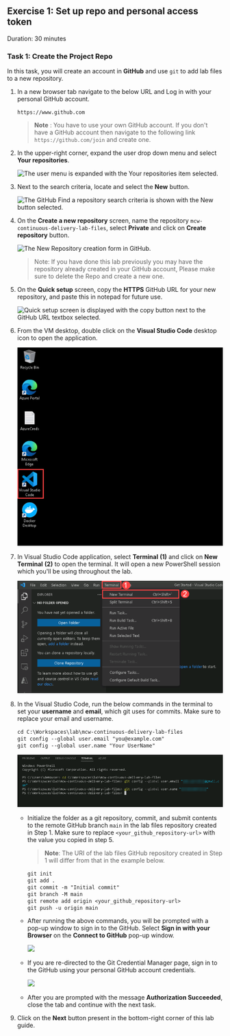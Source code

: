 
## Exercise 1: Set up repo and personal access token

Duration: 30 minutes

### Task 1: Create the Project Repo

In this task, you will create an account in **GitHub** and use `git` to add lab files to a new repository.

1. In a new browser tab navigate to the below URL and Log in with your personal GitHub account.

   ```
   https://www.github.com
   ```
    > **Note** : You have to use your own GitHub account. If you don't have a GitHub account then navigate to the following link ```https://github.com/join``` and create one.
    
1. In the upper-right corner, expand the user drop down menu and select **Your repositories**.

   ![The user menu is expanded with the Your repositories item selected.](https://github.com/anushabc/MCW-Continuous-delivery-in-Azure-DevOps/blob/prod/Hands-on%20lab/media/image04.png?raw=true "User menu, your repositories")

1. Next to the search criteria, locate and select the **New** button.

   ![The GitHub Find a repository search criteria is shown with the New button selected.](https://github.com/anushabc/MCW-Continuous-delivery-in-Azure-DevOps/blob/prod/Hands-on%20lab/media/image05.png?raw=true "New repository button")

1. On the **Create a new repository** screen, name the repository ```mcw-continuous-delivery-lab-files```, select **Private** and click on **Create repository** button.

   ![The `New Repository` creation form in GitHub.](media/createrepo.png "New Repository Creation Form")
   
   >Note: If you have done this lab previously you may have the repository already created in your GitHub account, Please make sure to delete the Repo and create a new one. 

1. On the **Quick setup** screen, copy the **HTTPS** GitHub URL for your new repository, and paste this in notepad for future use.

   ![Quick setup screen is displayed with the copy button next to the GitHub URL textbox selected.](media/image26.png "Quick setup screen")

1. From the VM desktop, double click on the **Visual Studio Code** desktop icon to open the application.

   ![](media/dg1.png "New Repository Creation Form")
   
1. In Visual Studio Code application, select **Terminal** **(1)** and click on **New Terminal** **(2)** to open the terminal. It will open a new PowerShell session which you'll be using throughout the lab.

   ![](media/dg2.png "New Repository Creation Form")

1. In the Visual Studio Code, run the below commands in the terminal to set your **username** and **email**, which git uses for commits. Make sure to replace your email and username.
   
     ```pwsh
     cd C:\Workspaces\lab\mcw-continuous-delivery-lab-files
     git config --global user.email "you@example.com"
     git config --global user.name "Your UserName"
     ```
     
   ![](media/dg3.png "New Repository Creation Form")
     
    - Initialize the folder as a git repository, commit, and submit contents to the remote GitHub branch `main` in the lab files repository created in Step 1. Make sure to replace `<your_github_repository-url>` with the value you copied in step 5.

      > **Note**: The URI of the lab files GitHub repository created in Step 1 will differ from that in the example below.

      ```pwsh
      git init
      git add .
      git commit -m "Initial commit"
      git branch -M main
      git remote add origin <your_github_repository-url>
      git push -u origin main
      ```
      
    - After running the above commands, you will be prompted with a pop-up window to sign in to the GitHub. Select **Sign in with your Browser** on the **Connect to GitHub** pop-up window.

       ![](media/siginwithbrowser.png)
     
   - If you are re-directed to the Git Credential Manager page, sign in to the GitHub using your personal GitHub account credentials.

       ![](media/gitcred.png)
       
   - After you are prompted with the message **Authorization Succeeded**, close the tab and continue with the next task.
   
1. Click on the **Next** button present in the bottom-right corner of this lab guide.



